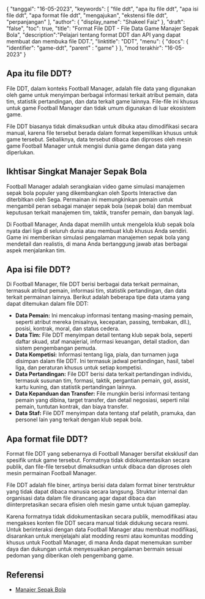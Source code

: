 {
"tanggal": "16-05-2023",
  "keywords": [
"file ddt",
"apa itu file ddt",
"apa isi file ddt",
"apa format file ddt",
"mengajukan",
"ekstensi file ddt",
"perpanjangan"
],
  "author": {
"display_name": "Shakeel Faiz"
},
"draft": "false",
"toc": true,
"title": "Format File DDT - File Data Game Manajer Sepak Bola",
  "description":"Pelajari tentang format DDT dan API yang dapat membuat dan membuka file DDT.",
"linktitle": "DDT",
  "menu": {
    "docs": {
      "identifier": "game-ddt",
"parent" : "game"
}
},
"mod terakhir": "16-05-2023"
}

## Apa itu file DDT?

File DDT, dalam konteks Football Manager, adalah file data yang digunakan oleh game untuk menyimpan berbagai informasi terkait atribut pemain, data tim, statistik pertandingan, dan data terkait game lainnya. File-file ini khusus untuk game Football Manager dan tidak umum digunakan di luar ekosistem game.

File DDT biasanya tidak dimaksudkan untuk dibuka atau dimodifikasi secara manual, karena file tersebut berada dalam format kepemilikan khusus untuk game tersebut. Sebaliknya, data tersebut dibaca dan diproses oleh mesin game Football Manager untuk mengisi dunia game dengan data yang diperlukan.

## Ikhtisar Singkat Manajer Sepak Bola

Football Manager adalah serangkaian video game simulasi manajemen sepak bola populer yang dikembangkan oleh Sports Interactive dan diterbitkan oleh Sega. Permainan ini memungkinkan pemain untuk mengambil peran sebagai manajer sepak bola (sepak bola) dan membuat keputusan terkait manajemen tim, taktik, transfer pemain, dan banyak lagi.

Di Football Manager, Anda dapat memilih untuk mengelola klub sepak bola nyata dari liga di seluruh dunia atau membuat klub khusus Anda sendiri. Game ini memberikan simulasi pengalaman manajemen sepak bola yang mendetail dan realistis, di mana Anda bertanggung jawab atas berbagai aspek menjalankan tim.

## Apa isi file DDT?

Di Football Manager, file DDT berisi berbagai data terkait permainan, termasuk atribut pemain, informasi tim, statistik pertandingan, dan data terkait permainan lainnya. Berikut adalah beberapa tipe data utama yang dapat ditemukan dalam file DDT:

- **Data Pemain:** Ini mencakup informasi tentang masing-masing pemain, seperti atribut mereka (misalnya, kecepatan, passing, tembakan, dll.), posisi, kontrak, moral, dan status cedera.
- **Data Tim:** File DDT menyimpan detail tentang klub sepak bola, seperti daftar skuad, staf manajerial, informasi keuangan, detail stadion, dan sistem pengembangan pemuda.
- **Data Kompetisi:** Informasi tentang liga, piala, dan turnamen juga disimpan dalam file DDT. Ini termasuk jadwal pertandingan, hasil, tabel liga, dan peraturan khusus untuk setiap kompetisi.
- **Data Pertandingan:** File DDT berisi data terkait pertandingan individu, termasuk susunan tim, formasi, taktik, pergantian pemain, gol, assist, kartu kuning, dan statistik pertandingan lainnya.
- **Data Kepanduan dan Transfer:** File mungkin berisi informasi tentang pemain yang dibina, target transfer, dan detail negosiasi, seperti nilai pemain, tuntutan kontrak, dan biaya transfer.
- **Data Staf:** File DDT menyimpan data tentang staf pelatih, pramuka, dan personel lain yang terkait dengan klub sepak bola.

## Apa format file DDT?

Format file DDT yang sebenarnya di Football Manager bersifat eksklusif dan spesifik untuk game tersebut. Formatnya tidak didokumentasikan secara publik, dan file-file tersebut dimaksudkan untuk dibaca dan diproses oleh mesin permainan Football Manager.

File DDT adalah file biner, artinya berisi data dalam format biner terstruktur yang tidak dapat dibaca manusia secara langsung. Struktur internal dan organisasi data dalam file dirancang agar dapat dibaca dan diinterpretasikan secara efisien oleh mesin game untuk tujuan gameplay.

Karena formatnya tidak didokumentasikan secara publik, memodifikasi atau mengakses konten file DDT secara manual tidak didukung secara resmi. Untuk berinteraksi dengan data Football Manager atau membuat modifikasi, disarankan untuk menjelajahi alat modding resmi atau komunitas modding khusus untuk Football Manager, di mana Anda dapat menemukan sumber daya dan dukungan untuk menyesuaikan pengalaman bermain sesuai pedoman yang diberikan oleh pengembang game.

## Referensi
* [Manajer Sepak Bola](https://en.wikipedia.org/wiki/Football_Manager)

